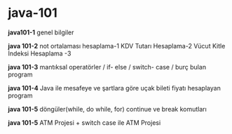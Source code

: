 # java-101

**java101-1**
 genel bilgiler

**java 101-2**
 not ortalaması hesaplama-1
 KDV Tutarı Hesaplama-2
 Vücut Kitle İndeksi Hesaplama -3
 
**java 101-3**
mantıksal operatörler / if- else / switch- case / burç bulan program

**java 101-4**
Java ile mesafeye ve şartlara göre uçak bileti fiyatı hesaplayan program

**java 101-5**
döngüler(while, do while, for)
continue ve break komutları

**java 101-5**
ATM Projesi + switch case ile ATM Projesi


